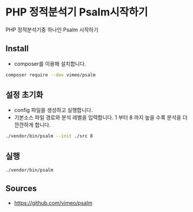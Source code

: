# PHP 정적분석기 Psalm시작하기

PHP 정적분석기중 하나인 Psalm 시작하기

## Install

* composer를 이용해 설치합니다.

```bash
composer require --dev vimeo/psalm
```

## 설정 초기화

* config 파일을 생성하고 실행합니다.
* 기본소스 파일 경로와 분석 레벨을 입력합니다. 1 부터 8 까지 높을 수록 분석을
  더 깐깐하게 합니다.

```bash
./vendor/bin/psalm --init ./src 8
```

## 실행

```bash
./vendor/bin/psalm
```

## Sources

* <https://github.com/vimeo/psalm>

